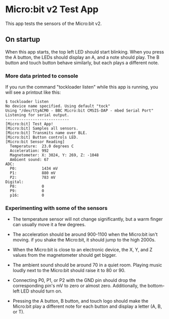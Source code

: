 Micro:bit v2 Test App
=====================

This app tests the sensors of the Micro:bit v2.

On startup
----------

When this app starts, the top left LED should start blinking. When you
press the A button, the LEDs should display an A, and a note should play. The B button
and touch button behave similarly, but each plays a different note. 

### More data printed to console

If you run the command "tockloader listen" while this app is running, you will
see a printout like this: 

    $ tockloader listen
    No device name specified. Using default "tock"
    Using "/dev/ttyACM0 - BBC Micro:bit CMSIS-DAP - mbed Serial Port"
    Listening for serial output.
    ----------------------------
    [Micro:bit] Test App!
    [Micro:bit] Samples all sensors.
    [Micro:bit] Transmits name over BLE.
    [Micro:bit] Button controls LED.
    [Micro:bit Sensor Reading]
      Temperature:  23.0 degrees C
      Acceleration: 992
      Magnetometer: X: 3024, Y: 269, Z: -1048
      Ambient sound: 67
    ADC:
      P0:           1434 mV
      P1:           880 mV
      P2:           783 mV
    Digital:
      P8:           0
      P9:           0
      p16:          0

### Experimenting with some of the sensors

  * The temperature sensor will not change significantly,
    but a warm finger can usually move it a few degrees.

  * The acceleration should be around 900-1100 when the Micro:bit isn't moving. 
    if you shake the Micro:bit, it should jump to the high 2000s.
   
  * When the Micro:bit is close to an electronic device, the X, Y, and Z values
    from the magnetometer should get bigger.
  
  * The ambient sound should be around 70 in a quiet room. Playing music loudly
    next to the Micro:bit should raise it to 80 or 90.
  
  * Connecting P0, P1, or P2 with the GND pin should drop the corresponding pin's mV
    to zero or almost zero. Additionally, the bottom-left LED should turn on.
  
  * Pressing the A button, B button, and touch logo should make the Micro:bit play a
    different note for each button and display a letter (A, B, or T).
